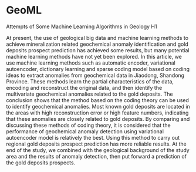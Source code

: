 # GeoML
Attempts of Some Machine Learning Algorithms in Geology
H1<Geochemical anomaly identification and gold deposits prospect prediction based on coding theory>

At present, the use of geological big data and machine learning methods to achieve mineralization related geochemical anomaly identification and gold deposits prospect prediction has achieved some results, but many potential machine learning methods have not yet been explored. 
In this article, we use machine learning methods such as automatic encoder, variational autoencoder, dictionary learning and sparse coding model based on coding ideas to extract anomalies from geochemical data in Jiaodong, Shandong Province. These methods learn the partial characteristics of the data, encoding and reconstruct the original data, and then identify the multivariate geochemical anomalies related to the gold deposits. The conclusion shows that the method based on the coding theory can be used to identify geochemical anomalies. Most known gold deposits are located in the areas with high reconstruction error or high feature numbers, indicating that these anomalies are closely related to gold deposits. 
By comparing and discussing these methods of coding theory, it is considered that the performance of geochemical anomaly detection using variational autoencoder model is relatively the best. Using this method to carry out regional gold deposits prospect prediction has more reliable results. At the end of the study, we combined with the geological background of the study area and the results of anomaly detection, then put forward a prediction of the gold deposits prospects.
